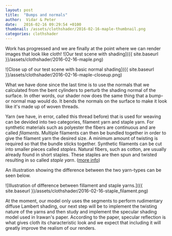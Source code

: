 ```yaml
---
layout: post
title:  "Bumps and normals"
author:  Vidar & Peter
date:   2016-02-16 09:29:54 +0100
thumbnail: /assets/clothshader/2016-02-16-maple-thumbnail.png
categories: clothshader
---
```


Work has progressed and we are finally at the point where we can render images that look like cloth!
![Our test scene with shading]({{ site.baseurl }}/assets/clothshader/2016-02-16-maple.png)

![Close up of our test scene with basic normal shading]({{ site.baseurl }}/assets/clothshader/2016-02-16-maple-closeup.png)

What we have done since the last time is to use the normals that we calculated from the bent cylinders to perturb the shading normal of the surface. In other words, our shader now does the same thing that a bump- or normal map would do. It bends the normals on the surface to make it look like it's made up of woven threads.



[comment]: <> (Kan vara bra med lite källor på dettta.)
[comment]: <> (https://books.google.se/books?id=SshI5QYlgKMC&pg=PA14&lpg=PA14&dq=yarn+for+weaving+staple&source=bl&ots=MthpOEYrjS&sig=tykdUAtY-oGt0GVDKADznSCDDSY&hl=en&sa=X&ved=0ahUKEwi79MuGkPzKAhWkDZoKHex3B-MQ6AEIQTAG#v=onepage&q=yarn%20for%20weaving%20staple&f=false) 
Yarn (we have, in error, called this thread before) that is used for weaving can be devided into two categories, filament yarn and staple yarn. For synthetic materials such as polyester the fibers are continuous and are called _filaments_. Multiple filaments can then be bundled together in order to give the filament yarn the desired size. A minimum amount of twisting is required so that the bundle sticks together. Synthetic filaments can be cut into smaller pieces called _staples_. Natural fibers, such as cotton, are usually already found in short staples. These staples are then spun and twisted resulting in so called _staple yarn_. ([more info](https://books.google.se/books?id=SshI5QYlgKMC&pg=PA14&lpg=PA14&dq=yarn+for+weaving+staple&source=bl&ots=MthpOEYrjS&sig=tykdUAtY-oGt0GVDKADznSCDDSY&hl=en&sa=X&ved=0ahUKEwi79MuGkPzKAhWkDZoKHex3B-MQ6AEIQTAG#v=onepage&q=yarn%20for%20weaving%20staple&f=false))

An illustration showing the difference between the two yarn-types can be seen below.

![Illustration of difference between fillament and staple yarns.]({{ site.baseurl }}/assets/clothshader/2016-02-16-staple_filament.png)

At the moment, our model only uses the segments to perform rudimentary diffuse Lambert shading, our next step will be to implement the twisting nature of the yarns and then study and implement the specular shading model used in Irawan's paper. According to the paper, specular reflection is what gives cloth its characteristic look and we expect that including it will greatly improve the realism of our renders.
